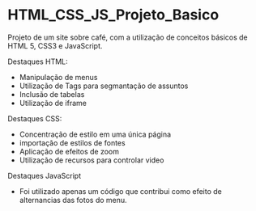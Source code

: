 # HTML_CSS_JS_Projeto_Basico
Projeto de um site sobre café, com a utilização de conceitos básicos de HTML 5, CSS3 e JavaScript.

Destaques HTML:
- Manipulação de menus
- Utilização de Tags para segmantação de assuntos
- Inclusão de tabelas
- Utilização de iframe

Destaques CSS:
- Concentração de estilo em uma única página
- importação de estilos de fontes
- Aplicação de efeitos de zoom
- Utilização de recursos para controlar video

Destaques JavaScript
- Foi utilizado apenas um código que contribui como efeito de alternancias das fotos do menu. 
